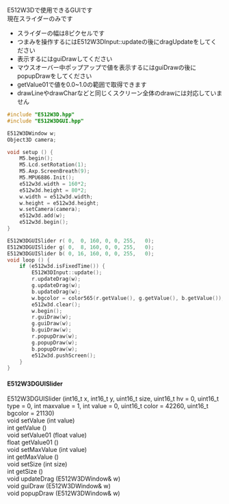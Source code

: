 E512W3Dで使用できるGUIです  
現在スライダーのみです  
- スライダーの幅は8ピクセルです  
- つまみを操作するにはE512W3DInput::updateの後にdragUpdateをしてください
- 表示するにはguiDrawしてください
- マウスオーバー中ポップアップで値を表示するにはguiDrawの後にpopupDrawをしてください
- getValue01で値を0.0~1.0の範囲で取得できます
- drawLineやdrawCharなどと同じくスクリーン全体のdrawには対応していません

```cpp 
#include "E512W3D.hpp"
#include "E512W3DGUI.hpp"

E512W3DWindow w;
Object3D camera;

void setup () {
    M5.begin();
    M5.Lcd.setRotation(1);
    M5.Axp.ScreenBreath(9);
    M5.MPU6886.Init();
    e512w3d.width = 160*2;
    e512w3d.height = 80*2;
    w.width = e512w3d.width;
    w.height = e512w3d.height;
    w.setCamera(camera);
    e512w3d.add(w);
    e512w3d.begin();
}

E512W3DGUISlider r( 0,  0, 160, 0, 0, 255,   0);
E512W3DGUISlider g( 0,  8, 160, 0, 0, 255,   0);
E512W3DGUISlider b( 0, 16, 160, 0, 0, 255,   0);
void loop () {
    if (e512w3d.isFixedTime()) {
        E512W3DInput::update();
        r.updateDrag(w);
        g.updateDrag(w);
        b.updateDrag(w);
        w.bgcolor = color565(r.getValue(), g.getValue(), b.getValue());
        e512w3d.clear();
        w.begin();
        r.guiDraw(w);
        g.guiDraw(w);
        b.guiDraw(w);
        r.popupDraw(w);
        g.popupDraw(w);
        b.popupDraw(w);
        e512w3d.pushScreen();
    }
}
```



#### E512W3DGUISlider
E512W3DGUISlider (int16_t x, int16_t y, uint16_t size, uint16_t hv = 0, uint16_t type = 0, int maxvalue = 1, int value = 0, uint16_t color = 42260, uint16_t bgcolor = 21130)  
void setValue (int value)  
int getValue ()  
void setValue01 (float value)  
float getValue01 ()  
void setMaxValue (int value)  
int getMaxValue ()  
void setSize (int size)  
int getSize ()  
void updateDrag (E512W3DWindow& w)  
void guiDraw (E512W3DWindow& w)  
void popupDraw (E512W3DWindow& w)  